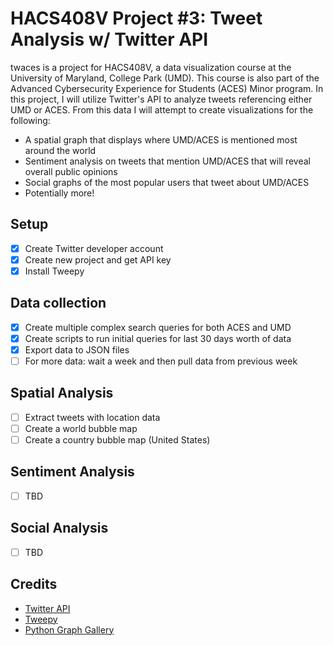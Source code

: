 # HACS408V Project #3: Tweet Analysis w/ Twitter API
twaces is a project for HACS408V, a data visualization course at the University of Maryland, College Park (UMD). This course is also part of the Advanced Cybersecurity Experience for Students (ACES) Minor program. In this project, I will utilize Twitter's API to analyze tweets referencing either UMD or ACES. From this data I will attempt to create visualizations for the following:
* A spatial graph that displays where UMD/ACES is mentioned most around the world
* Sentiment analysis on tweets that mention UMD/ACES that will reveal overall public opinions
* Social graphs of the most popular users that tweet about UMD/ACES
* Potentially more!
## Setup
- [x] Create Twitter developer account
- [x] Create new project and get API key
- [x] Install Tweepy
## Data collection
- [x] Create multiple complex search queries for both ACES and UMD
- [x] Create scripts to run initial queries for last 30 days worth of data
- [x] Export data to JSON files
- [ ] For more data: wait a week and then pull data from previous week
## Spatial Analysis
- [ ] Extract tweets with location data
- [ ] Create a world bubble map
- [ ] Create a country bubble map (United States)
## Sentiment Analysis
- [ ] TBD
## Social Analysis
- [ ] TBD
## Credits
* [Twitter API](https://developer.twitter.com/en/docs.html)
* [Tweepy](http://www.tweepy.org/)
* [Python Graph Gallery](https://python-graph-gallery.com)
